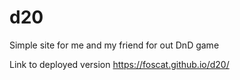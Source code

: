 # d20
Simple site for me and my friend for out DnD game

Link to deployed version https://foscat.github.io/d20/